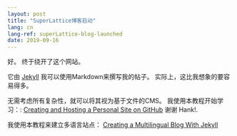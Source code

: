 ```yaml
---
layout: post
title: "SuperLattice博客启动"
lang: cn
lang-ref: superLattice-blog-launched
date: 2019-09-16
---
```


好。 终于绕开了这个网站。

它由 [Jekyll](http://jekyllrb.com) 我可以使用Markdown来撰写我的帖子。 实际上，这比我想象的要容易得多。

无需考虑所有复杂性，就可以将其视为基于文件的CMS。 我使用本教程开始学习：: [Creating and Hosting a Personal Site on GitHub](http://jmcglone.com/guides/github-pages/) 谢谢 Hank!.

我使用本教程来建立多语言站点： [Creating a Multilingual Blog With Jekyll](https://forestry.io/blog/creating-a-multilingual-blog-with-jekyll/)
